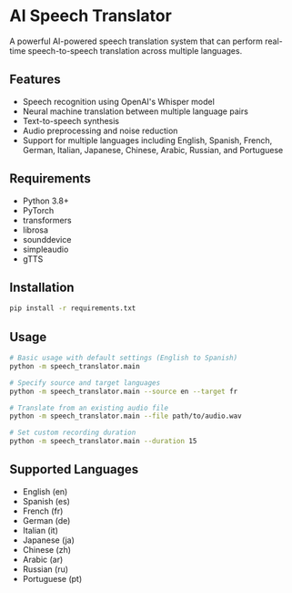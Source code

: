 # AI Speech Translator

A powerful AI-powered speech translation system that can perform real-time speech-to-speech translation across multiple languages.

## Features

- Speech recognition using OpenAI's Whisper model
- Neural machine translation between multiple language pairs
- Text-to-speech synthesis
- Audio preprocessing and noise reduction
- Support for multiple languages including English, Spanish, French, German, Italian, Japanese, Chinese, Arabic, Russian, and Portuguese

## Requirements

- Python 3.8+
- PyTorch
- transformers
- librosa
- sounddevice
- simpleaudio
- gTTS

## Installation

```bash
pip install -r requirements.txt
```

## Usage

```bash
# Basic usage with default settings (English to Spanish)
python -m speech_translator.main

# Specify source and target languages
python -m speech_translator.main --source en --target fr

# Translate from an existing audio file
python -m speech_translator.main --file path/to/audio.wav

# Set custom recording duration
python -m speech_translator.main --duration 15
```

## Supported Languages

- English (en)
- Spanish (es)
- French (fr)
- German (de)
- Italian (it)
- Japanese (ja)
- Chinese (zh)
- Arabic (ar)
- Russian (ru)
- Portuguese (pt)
